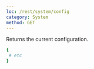 ```yaml
---
loc: /rest/system/config
category: System
method: GET
---
```


Returns the current configuration.

```bash
{
 # etc
}
```

